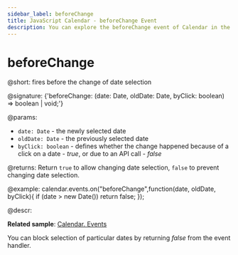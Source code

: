 ```yaml
---
sidebar_label: beforeChange
title: JavaScript Calendar - beforeChange Event 
description: You can explore the beforeChange event of Calendar in the documentation of the DHTMLX JavaScript UI library. Browse developer guides and API reference, try out code examples and live demos, and download a free 30-day evaluation version of DHTMLX Suite 7.
---
```


# beforeChange

@short: fires before the change of date selection

@signature: {'beforeChange: (date: Date, oldDate: Date, byClick: boolean) => boolean | void;'}

@params:
- `date: Date` - the newly selected date
- `oldDate: Date` - the previously selected date
- `byClick: boolean` - defines whether the change happened because of a click on a date  - *true*, or due to an API call - *false*

@returns:
Return `true` to allow changing date selection, `false` to prevent changing date selection.

@example:
calendar.events.on("beforeChange",function(date, oldDate, byClick){
	if (date > new Date())
    	return false;
});

@descr:

**Related sample**: [Calendar. Events](https://snippet.dhtmlx.com/7kj7fiek)

You can block selection of particular dates by returning *false* from the event handler.

[comment]: # (@related:calendar/handling_events.md) 
[comment]: # (@relatedapi:calendar/api/calendar_change_event.md)

